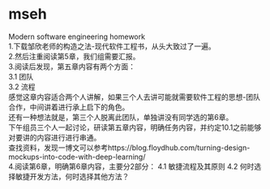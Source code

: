 # mseh
Modern software engineering homework </br>
1.下载邹欣老师的构造之法-现代软件工程书，从头大致过了一遍。</br>
2.然后注重阅读第5章，我们组需要汇报。</br>
3.阅读后发现，第五章内容有两个方面：</br>
  3.1 团队</br>
  3.2 流程</br>
  感觉这章内容适合两个人讲解，如果三个人去讲可能就需要软件工程的思想-团队合作，中间讲着进行承上启下的角色。</br>
  还有一种想法就是，第三个人脱离此团队，单独讲没有同学选的第6章。</br>
下午组员三个人一起讨论，研读第五章内容，明确任务内容，并约定10.1之前能够对要讲的内容进行进行串通。<br>
查找资料，发现一博文可以参考https://blog.floydhub.com/turning-design-mockups-into-code-with-deep-learning/<br>
4.阅读第6章，明确第6章内容，主要分2部分：
  4.1 敏捷流程及其原则
  4.2 何时选择敏捷开发方法，何时选择其他方法？
